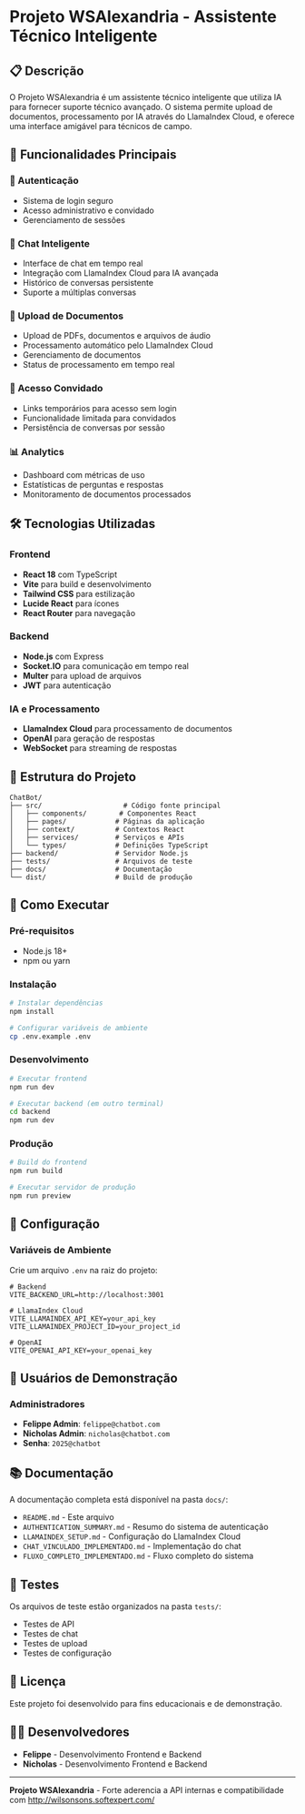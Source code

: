 # Projeto WSAlexandria - Assistente Técnico Inteligente

## 📋 Descrição

O Projeto WSAlexandria é um assistente técnico inteligente que utiliza IA para fornecer suporte técnico avançado. O sistema permite upload de documentos, processamento por IA através do LlamaIndex Cloud, e oferece uma interface amigável para técnicos de campo.

## 🚀 Funcionalidades Principais

### 🔐 Autenticação
- Sistema de login seguro
- Acesso administrativo e convidado
- Gerenciamento de sessões

### 💬 Chat Inteligente
- Interface de chat em tempo real
- Integração com LlamaIndex Cloud para IA avançada
- Histórico de conversas persistente
- Suporte a múltiplas conversas

### 📁 Upload de Documentos
- Upload de PDFs, documentos e arquivos de áudio
- Processamento automático pelo LlamaIndex Cloud
- Gerenciamento de documentos
- Status de processamento em tempo real

### 👥 Acesso Convidado
- Links temporários para acesso sem login
- Funcionalidade limitada para convidados
- Persistência de conversas por sessão

### 📊 Analytics
- Dashboard com métricas de uso
- Estatísticas de perguntas e respostas
- Monitoramento de documentos processados

## 🛠️ Tecnologias Utilizadas

### Frontend
- **React 18** com TypeScript
- **Vite** para build e desenvolvimento
- **Tailwind CSS** para estilização
- **Lucide React** para ícones
- **React Router** para navegação

### Backend
- **Node.js** com Express
- **Socket.IO** para comunicação em tempo real
- **Multer** para upload de arquivos
- **JWT** para autenticação

### IA e Processamento
- **LlamaIndex Cloud** para processamento de documentos
- **OpenAI** para geração de respostas
- **WebSocket** para streaming de respostas

## 📁 Estrutura do Projeto

```
ChatBot/
├── src/                    # Código fonte principal
│   ├── components/        # Componentes React
│   ├── pages/            # Páginas da aplicação
│   ├── context/          # Contextos React
│   ├── services/         # Serviços e APIs
│   └── types/            # Definições TypeScript
├── backend/              # Servidor Node.js
├── tests/                # Arquivos de teste
├── docs/                 # Documentação
└── dist/                 # Build de produção
```

## 🚀 Como Executar

### Pré-requisitos
- Node.js 18+
- npm ou yarn

### Instalação
```bash
# Instalar dependências
npm install

# Configurar variáveis de ambiente
cp .env.example .env
```

### Desenvolvimento
```bash
# Executar frontend
npm run dev

# Executar backend (em outro terminal)
cd backend
npm run dev
```

### Produção
```bash
# Build do frontend
npm run build

# Executar servidor de produção
npm run preview
```

## 🔧 Configuração

### Variáveis de Ambiente

Crie um arquivo `.env` na raiz do projeto:

```env
# Backend
VITE_BACKEND_URL=http://localhost:3001

# LlamaIndex Cloud
VITE_LLAMAINDEX_API_KEY=your_api_key
VITE_LLAMAINDEX_PROJECT_ID=your_project_id

# OpenAI
VITE_OPENAI_API_KEY=your_openai_key
```

## 👥 Usuários de Demonstração

### Administradores
- **Felippe Admin**: `felippe@chatbot.com`
- **Nicholas Admin**: `nicholas@chatbot.com`
- **Senha**: `2025@chatbot`

## 📚 Documentação

A documentação completa está disponível na pasta `docs/`:

- `README.md` - Este arquivo
- `AUTHENTICATION_SUMMARY.md` - Resumo do sistema de autenticação
- `LLAMAINDEX_SETUP.md` - Configuração do LlamaIndex Cloud
- `CHAT_VINCULADO_IMPLEMENTADO.md` - Implementação do chat
- `FLUXO_COMPLETO_IMPLEMENTADO.md` - Fluxo completo do sistema

## 🧪 Testes

Os arquivos de teste estão organizados na pasta `tests/`:

- Testes de API
- Testes de chat
- Testes de upload
- Testes de configuração

## 📝 Licença

Este projeto foi desenvolvido para fins educacionais e de demonstração.

## 👨‍💻 Desenvolvedores

- **Felippe** - Desenvolvimento Frontend e Backend
- **Nicholas** - Desenvolvimento Frontend e Backend

---

**Projeto WSAlexandria** - Forte aderencia a API internas e compatibilidade com http://wilsonsons.softexpert.com/

